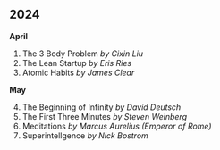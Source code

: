 

## 2024

**April**
1. The 3 Body Problem *by Cixin Liu*
2. The Lean Startup *by Eris Ries*
3. Atomic Habits *by James Clear*

**May**

4. The Beginning of Infinity *by David Deutsch*
5. <span class="fade-text-light">The First Three Minutes *by Steven Weinberg*</span>
6. <span class="fade-text-light">Meditations *by Marcus Aurelius (Emperor of Rome)*</span>  
7. <span class="fade-text-light">Superintellgence *by Nick Bostrom*</span>  